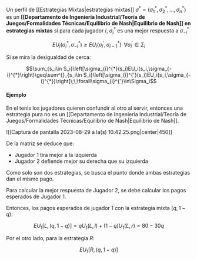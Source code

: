 
Un perfil de [[Estrategias Mixtas|estrategias mixtas]] $\sigma^*=(\sigma_{1}^{*},\sigma_{2}^{*},\dots,\sigma_{n}^{*})$ es un **[[Departamento de Ingeniería Industrial/Teoría de Juegos/Formalidades Técnicas/Equilibrio de Nash|Equilibrio de Nash]] en estrategias mixtas** si para cada jugador $i$, $\sigma_{i}^{*}$ es una mejor respuesta a $\sigma_{-i}^{*}$

$$EU_i(\sigma_{i}^{*},\sigma_{-i}^{*})\geq EU_i(\sigma_{i}^{'},\sigma_{i-1}^{*})\;\;\forall\sigma_{i}^{'}\in\Sigma_i$$

Si se mira la desigualdad de cerca: 

$$\sum_{s_i\in S_i}\left[\sigma_{i}^{*}(s_i)EU_i(s_i,\sigma_{-i}^{*}\right)\geq\sum^{}_{s_i\in S_i}\left[\sigma_{i}^{'}(s_i)EU_i(s_i,\sigma_{-i}^{*})\right]\;\;\forall\sigma_{i}^{'}\in\Sigma_i$$

#### Ejemplo 

En el tenis los jugadores quieren confundir al otro al servir, entonces una estrategia pura no es un [[Departamento de Ingeniería Industrial/Teoría de Juegos/Formalidades Técnicas/Equilibrio de Nash|Equilibrio de Nash]]. 

![[Captura de pantalla 2023-08-29 a la(s) 10.42.25.png|center|450]]


De la matriz se deduce que: 

- Jugador 1 tira mejor a la izquierda 
- Jugador 2 defiende mejor su derecha que su izquierda 

Como solo son dos estrategias, se busca el punto donde ambas estrategias dan el mismo pago. 

Para calcular la mejor respuesta de Jugador 2, se debe calcular los pagos esperados de Jugador 1. 

Entonces, los pagos esperados de jugador $1$ con la estrategia mixta $(q,1-q)$: 

$$EU_1[L,(q,1-q)]=qU_1(L,l)+(1-q)U_1(L,r)=80-30q$$

Por el otro lado, para la estrategia $R$: 

$$EU_1[R,(q,1-q)]$$